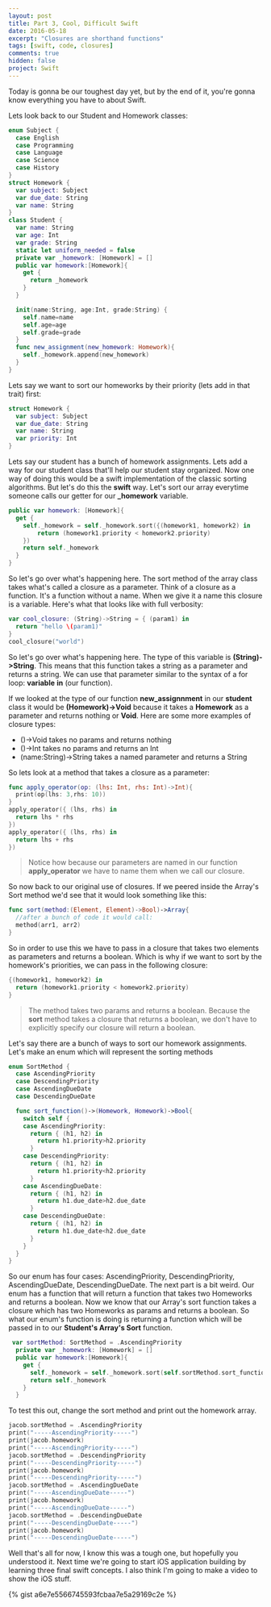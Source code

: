 ```yaml
---
layout: post
title: Part 3, Cool, Difficult Swift
date: 2016-05-18
excerpt: "Closures are shorthand functions"
tags: [swift, code, closures]
comments: true
hidden: false
project: Swift
---
```


Today is gonna be our toughest day yet, but by the end of it, you're gonna know everything you have to about Swift.

Lets look back to our Student and Homework classes: 

~~~ swift
enum Subject {
  case English
  case Programming
  case Language
  case Science
  case History
}
struct Homework {
  var subject: Subject
  var due_date: String
  var name: String
}
class Student {
  var name: String
  var age: Int
  var grade: String
  static let uniform_needed = false
  private var _homework: [Homework] = []
  public var homework:[Homework]{
    get {
      return _homework
    }
  }

  init(name:String, age:Int, grade:String) {
    self.name=name
    self.age=age
    self.grade=grade
  }
  func new_assignment(new_homework: Homework){
    self._homework.append(new_homework)
  }
}
~~~

Lets say we want to sort our homeworks by their priority (lets add in that trait) first:

~~~ swift
struct Homework {
  var subject: Subject
  var due_date: String
  var name: String
  var priority: Int
}
~~~

Lets say our student has a bunch of homework assignments. Lets add a way for our student class that'll help our student stay organized. Now one way of doing this would be a swift implementation of the classic sorting algorithms. But let's do this the **swift** way. Let's sort our array everytime someone calls our getter for our **_homework** variable. 

~~~ swift
public var homework: [Homework]{
  get {
    self._homework = self._homework.sort({(homework1, homework2) in
        return (homework1.priority < homework2.priority)
    })
    return self._homework
  }
}
~~~

So let's go over what's happening here. The sort method of the array class takes what's called a closure as a parameter. Think of a closure as a function. It's a function without a name. When we give it a name this closure is a variable. Here's what that looks like with full verbosity:

~~~ swift
var cool_closure: (String)->String = { (param1) in
  return "hello \(param1)"
}
cool_closure("world")
~~~

So let's go over what's happening here. The type of this variable is **(String)->String**. This means that this function takes a string as a parameter and returns a string. We can use that parameter similar to the syntax of a for loop: **variable** __in__ (our function).

If we looked at the type of our function **new_assignnment** in our **student** class it would be **(Homework)->Void** because it takes a **Homework** as a parameter and returns nothing or **Void**. Here are some more examples of closure types:

* ()->Void takes no params and returns nothing
* ()->Int takes no params and returns an Int
* (name:String)->String takes a named parameter and returns a String

So lets look at a method that takes a closure as a parameter:

~~~ swift
func apply_operator(op: (lhs: Int, rhs: Int)->Int){
  print(op(lhs: 3,rhs: 10))
}
apply_operator({ (lhs, rhs) in
  return lhs * rhs
})
apply_operator({ (lhs, rhs) in
  return lhs + rhs
})
~~~

> Notice how because our parameters are named in our function **apply_operator** we have to name them when we call our closure. 

So now back to our original use of closures. If we peered inside the Array's Sort method we'd see that it would look something like this:

~~~ swift
func sort(method:(Element, Element)->Bool)->Array{
  //after a bunch of code it would call:
  method(arr1, arr2)
}
~~~

So in order to use this we have to pass in a closure that takes two elements as parameters and returns a boolean.  Which is why if we want to sort by the homework's priorities, we can pass in the following closure:

~~~ swift
{(homework1, homework2) in
  return (homework1.priority < homework2.priority)
}
~~~

> The method takes two params and returns a boolean. Because the **sort** method takes a closure that returns a boolean, we don't have to explicitly specify our closure will return a boolean. 

Let's say there are a bunch of ways to sort our homework assignments. Let's make an enum which will represent the sorting methods

~~~ swift
enum SortMethod {
  case AscendingPriority
  case DescendingPriority
  case AscendingDueDate
  case DescendingDueDate

  func sort_function()->(Homework, Homework)->Bool{
    switch self {
    case AscendingPriority:
      return { (h1, h2) in
        return h1.priority>h2.priority
      }
    case DescendingPriority:
      return { (h1, h2) in
        return h1.priority<h2.priority
      }
    case AscendingDueDate:
      return { (h1, h2) in
        return h1.due_date>h2.due_date
      }
    case DescendingDueDate:
      return { (h1, h2) in
        return h1.due_date<h2.due_date
      }
    }
  }
}
~~~

So our enum has four cases: AscendingPriority, DescendingPriority, AscendingDueDate, DescendingDueDate. The next part is a bit weird. Our enum has a function that will return a function that takes two Homeworks and returns a boolean. Now we know that our Array's sort function takes a closure which has two Homeworks as params and returns a boolean. So what our enum's function is doing is returning a function which will be passed in to our **Student's Array's Sort** function. 

~~~ swift
 var sortMethod: SortMethod = .AscendingPriority
  private var _homework: [Homework] = []
  public var homework:[Homework]{
    get {
      self._homework = self._homework.sort(self.sortMethod.sort_function())
      return self._homework
    }
  }
~~~

To test this out, change the sort method and print out the homework array.

~~~ swift
jacob.sortMethod = .AscendingPriority
print("-----AscendingPriority-----")
print(jacob.homework)
print("-----AscendingPriority-----")
jacob.sortMethod = .DescendingPriority
print("-----DescendingPriority-----")
print(jacob.homework)
print("-----DescendingPriority-----")
jacob.sortMethod = .AscendingDueDate
print("-----AscendingDueDate-----")
print(jacob.homework)
print("-----AscendingDueDate-----")
jacob.sortMethod = .DescendingDueDate
print("-----DescendingDueDate-----")
print(jacob.homework)
print("-----DescendingDueDate-----")
~~~

Well that's all for now, I know this was a tough one, but hopefully you understood it. Next time we're going to start iOS application building by learning three final swift concepts. I also think I'm going to make a video to show the iOS stuff.

{% gist a6e7e5566745593fcbaa7e5a29169c2e %}
